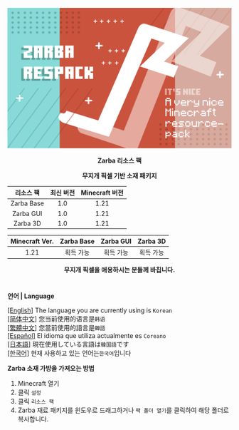 ![Cover](https://github.com/ZfIxV/Zarba-Respack/blob/main/Zarba%20Respack%20-%20Header.png)
<div align="center">

**Zarba 리소스 팩**

**무지개 픽셀 기반 소재 패키지**

| 리소스 팩 | 최신 버전 | Minecraft 버전 |
| :-: | :-: | :-: |
| Zarba Base | 1.0 | 1.21 |
| Zarba GUI | 1.0 | 1.21 |
| Zarba 3D | 1.0 | 1.21 |

| Minecraft Ver. | Zarba Base | Zarba GUI | Zarba 3D |
| :-: | :-: | :-: | :-: |
| 1.21 | 획득 가능 | 획득 가능 | 획득 가능 |

</div>

<div align="center">
  
**무지개 픽셀을 애용하시는 분들께 바칩니다.**

</div>

#               

**언어 | Language**

[[English]](https://github.com/ZfIxV/Zarba-Respack/tree/main/README.md)   The language you are currently using is `Korean`         
[[简体中文]](https://github.com/ZfIxV/Zarba-Respack/tree/main/README-SC.md)   您当前使用的语言是`韩语`         
[[繁體中文]](https://github.com/ZfIxV/Zarba-Respack/tree/main/README-TC.md)   您當前使用的語言是`韓語`         
[[Español]](https://github.com/ZfIxV/Zarba-Respack/tree/main/README-ES.md)   El idioma que utiliza actualmente es `Coreano`        
[[日本語]](https://github.com/ZfIxV/Zarba-Respack/tree/main/README-JP.md)   現在使用している言語は`韓国語`です        
[[한국어]](https://github.com/ZfIxV/Zarba-Respack/tree/main/README-KO.md)   현재 사용하고 있는 언어는`한국어`입니다         

**Zarba 소재 가방을 가져오는 방법**

1. Minecraft 열기
2. 클릭 `설정`
3. 클릭 `리소스 팩`
4. Zarba 재료 패키지를 윈도우로 드래그하거나 `팩 폴더 열기`를 클릭하여 해당 폴더로 복사합니다.